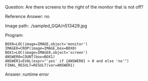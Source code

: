 Question: Are there screens to the right of the monitor that is not off?

Reference Answer: no

Image path: ./sampled_GQA/n513429.jpg

Program:

```
BOX0=LOC(image=IMAGE,object='monitor')
IMAGE0=CROP(image=IMAGE,box=BOX0)
BOX1=LOC(image=IMAGE0,object='screen')
ANSWER0=COUNT(box=BOX1)
ANSWER1=EVAL(expr="'yes' if {ANSWER0} > 0 and else 'no'")
FINAL_RESULT=RESULT(var=ANSWER1)
```
Answer: runtime error

